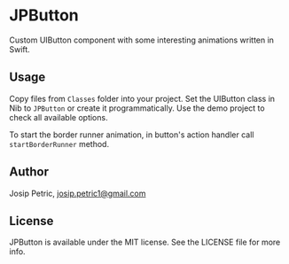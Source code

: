 JPButton
==============

Custom UIButton component with some interesting animations written in Swift.

## Usage

Copy files from ```Classes``` folder into your project. Set the UIButton class in Nib to ```JPButton``` or create it programmatically.
Use the demo project to check all available options.

To start the border runner animation, in button's action handler call ```startBorderRunner``` method.

## Author

Josip Petric, josip.petric1@gmail.com

## License

JPButton is available under the MIT license. See the LICENSE file for more info.